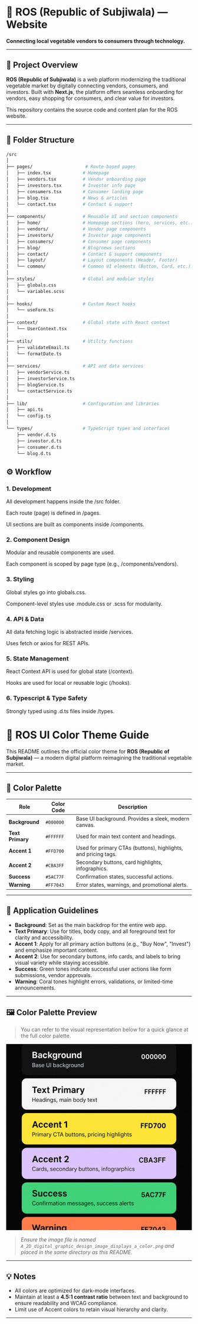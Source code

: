 # 🌿 ROS (Republic of Subjiwala) — Website

**Connecting local vegetable vendors to consumers through technology.**

---

## 📌 Project Overview

**ROS (Republic of Subjiwala)** is a web platform modernizing the traditional vegetable market by digitally connecting vendors, consumers, and investors. Built with **Next.js**, the platform offers seamless onboarding for vendors, easy shopping for consumers, and clear value for investors.

This repository contains the source code and content plan for the ROS website.

---

## 📁 Folder Structure

```bash
/src
│
├── pages/                    # Route-based pages
│   ├── index.tsx            # Homepage
│   ├── vendors.tsx          # Vendor onboarding page
│   ├── investors.tsx        # Investor info page
│   ├── consumers.tsx        # Consumer landing page
│   ├── blog.tsx             # News & articles
│   └── contact.tsx          # Contact & support
│
├── components/              # Reusable UI and section components
│   ├── home/                # Homepage sections (hero, services, etc.)
│   ├── vendors/             # Vendor page components
│   ├── investors/           # Investor page components
│   ├── consumers/           # Consumer page components
│   ├── blog/                # Blog/news sections
│   ├── contact/             # Contact & support components
│   ├── layout/              # Layout components (Header, Footer)
│   └── common/              # Common UI elements (Button, Card, etc.)
│
├── styles/                  # Global and modular styles
│   ├── globals.css
│   └── variables.scss
│
├── hooks/                   # Custom React hooks
│   └── useForm.ts
│
├── context/                 # Global state with React context
│   └── UserContext.tsx
│
├── utils/                   # Utility functions
│   ├── validateEmail.ts
│   └── formatDate.ts
│
├── services/                # API and data services
│   ├── vendorService.ts
│   ├── investorService.ts
│   ├── blogService.ts
│   └── contactService.ts
│
├── lib/                     # Configuration and libraries
│   ├── api.ts
│   └── config.ts
│
└── types/                   # TypeScript types and interfaces
    ├── vendor.d.ts
    ├── investor.d.ts
    ├── consumer.d.ts
    └── blog.d.ts
```

## ⚙️ Workflow

### 1. Development
All development happens inside the /src folder.

Each route (page) is defined in /pages.

UI sections are built as components inside /components.

### 2. Component Design
Modular and reusable components are used.

Each component is scoped by page type (e.g., /components/vendors).

### 3. Styling
Global styles go into globals.css.

Component-level styles use .module.css or .scss for modularity.

### 4. API & Data
All data fetching logic is abstracted inside /services.

Uses fetch or axios for REST APIs.

### 5. State Management
React Context API is used for global state (/context).

Hooks are used for local or reusable logic (/hooks).

### 6. Typescript & Type Safety
Strongly typed using .d.ts files inside /types.




# 🌈 ROS UI Color Theme Guide

This README outlines the official color theme for **ROS (Republic of Subjiwala)** — a modern digital platform reimagining the traditional vegetable market.

---

## 🎨 Color Palette

| Role           | Color Code | Description                                           |
|----------------|------------|-------------------------------------------------------|
| **Background** | `#000000`  | Base UI background. Provides a sleek, modern canvas. |
| **Text Primary** | `#FFFFFF` | Used for main text content and headings.             |
| **Accent 1**   | `#FFD700`  | Used for primary CTAs (buttons), highlights, and pricing tags. |
| **Accent 2**   | `#CBA3FF`  | Secondary buttons, card highlights, infographics.    |
| **Success**    | `#5AC77F`  | Confirmation states, successful actions.             |
| **Warning**    | `#FF7043`  | Error states, warnings, and promotional alerts.      |

---

## 🧭 Application Guidelines

- **Background**: Set as the main backdrop for the entire web app.
- **Text Primary**: Use for titles, body copy, and all foreground text for clarity and accessibility.
- **Accent 1**: Apply for all primary action buttons (e.g., "Buy Now", "Invest") and emphasize important content.
- **Accent 2**: Use for secondary buttons, info cards, and labels to bring visual variety while staying accessible.
- **Success**: Green tones indicate successful user actions like form submissions, vendor approvals.
- **Warning**: Coral tones highlight errors, validations, or limited-time announcements.

---

## 🖼️ Color Palette Preview

> You can refer to the visual representation below for a quick glance at the full color palette.

![ROS Color Palette](./Client/assets/color%20schema.png)

> _Ensure the image file is named `A_2D_digital_graphic_design_image_displays_a_color.png` and placed in the same directory as this README._

---

## 💡 Notes

- All colors are optimized for dark-mode interfaces.
- Maintain at least a **4.5:1 contrast ratio** between text and background to ensure readability and WCAG compliance.
- Limit use of Accent colors to retain visual hierarchy and clarity.

---